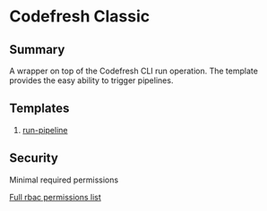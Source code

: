 # Codefresh Classic

## Summary

A wrapper on top of the Codefresh CLI run operation. The template provides the easy ability to trigger pipelines.

## Templates

1. [run-pipeline](https://github.com/codefresh-io/argo-hub/blob/main/workflows/codefresh-classic/versions/0.0.1/docs/run-pipeline.md) 

## Security

Minimal required permissions

[Full rbac permissions list](https://github.com/codefresh-io/argo-hub/blob/main/workflows/codefresh-classic/versions/0.0.1/rbac.yaml)
